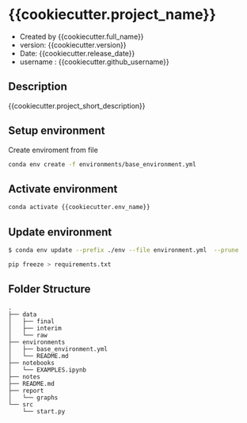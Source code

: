 # {{cookiecutter.project_name}}

- Created by {{cookiecutter.full_name}}
- version: {{cookiecutter.version}}
- Date: {{cookiecutter.release_date}}
- username : {{cookiecutter.github_username}}

## Description
{{cookiecutter.project_short_description}}

## Setup environment
Create enviroment from file
```bash
conda env create -f environments/base_environment.yml
```
## Activate environment

```bash
conda activate {{cookiecutter.env_name}}
```

## Update environment

```bash
$ conda env update --prefix ./env --file environment.yml  --prune

pip freeze > requirements.txt
```
## Folder Structure
```
.
├── data
│   ├── final
│   ├── interim
│   └── raw
├── environments
│   ├── base_environment.yml
│   └── README.md
├── notebooks
│   └── EXAMPLES.ipynb
├── notes
├── README.md
├── report
│   └── graphs
└── src
    └── start.py

```